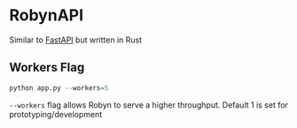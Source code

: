 # RobynAPI

Similar to [FastAPI](../FastAPI) but written in Rust

## Workers Flag

```python
python app.py --workers=5
```

`--workers` flag allows Robyn to serve a higher throughput. Default 1 is set for prototyping/development